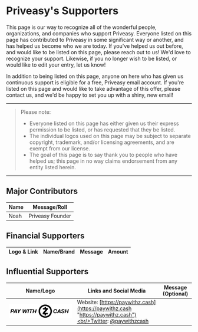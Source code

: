 # Priveasy's Supporters

This page is our way to recognize all of the wonderful people, organizations, and companies who support Priveasy. Everyone listed on this page has contributed to Priveasy in some significant way or another, and has helped us become who we are today. If you've helped us out before, and would like to be listed on this page, please reach out to us! We'd love to recognize your support. Likewise, if you no longer wish to be listed, or would like to edit your entry, let us know!

In addition to being listed on this page, anyone on here who has given us continuous support is eligible for a free, Priveasy email account. If you're listed on this page and would like to take advantage of this offer, please contact us, and we'd be happy to set you up with a shiny, new email!

------------

> Please note:
> - Everyone listed on this page has either given us their express permission to be listed, or has requested that they be listed.
> - The individual logos used on this page may be subject to separate copyright, trademark, and/or licensing agreements, and are exempt from our license.
> - The goal of this page is to say thank you to people who have helped us; this page in no way claims endorsement from any entity listed herein.

------------

## Major Contributors

|Name|Message/Roll|
| ------------ | ------------ |
|Noah|Priveasy Founder|

## Financial Supporters

|Logo & Link|Name/Brand|Message|Amount|
| ------------ | ------------ | ------------ | ------------ |

## Influential Supporters

|Name/Logo|Links and Social Media|Message (Optional)|
| ------------ | ------------ | ------------ |
|[![PayWithZcash](https://raw.githubusercontent.com/P5vc/Documentation/master/About/PayWithZcashLogo.jpeg "PayWithZcash")](https://paywithz.cash "PayWithZcash")|Website: [https://paywithz.cash](https://paywithz.cash "https://paywithz.cash")<br/>Twitter: [@paywithzcash](https://twitter.com/paywithzcash "@paywithzcash")||
